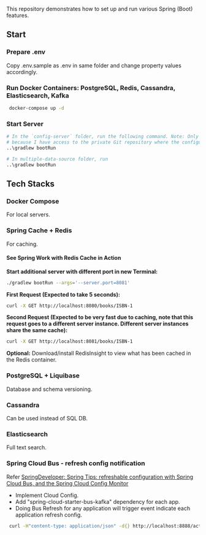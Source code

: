 This repository demonstrates how to set up and run various Spring (Boot) features.

## Start

### Prepare .env
Copy \.env.sample as .env in same folder and change property values accordingly.

### Run Docker Containers: PostgreSQL, Redis, Cassandra, Elasticsearch, Kafka

```bash
 docker-compose up -d
```

### Start Server

```bash
# In the `config-server` folder, run the following command. Note: Only I can run this successfully
# because I have access to the private Git repository where the configurations are stored.
..\gradlew bootRun

# In multiple-data-source folder, run
..\gradlew bootRun
```

## Tech Stacks

### Docker Compose

For local servers.

### Spring Cache + Redis

For caching.

#### See Spring Work with Redis Cache in Action

**Start additional server with different port in new Terminal:**

```bash
./gradlew bootRun --args='--server.port=8081'
```

**First Request (Expected to take 5 seconds):**

```bash
curl -X GET http://localhost:8080/books/ISBN-1
```

**Second Request (Expected to be very fast due to caching, note that this request goes to a different server instance.
Different server instances share the same cache):**

```bash
curl -X GET http://localhost:8081/books/ISBN-1
```

**Optional:** Download/install RedisInsight to view what has been cached in the Redis container.

### PostgreSQL + Liquibase

Database and schema versioning.

### Cassandra

Can be used instead of SQL DB.

### Elasticsearch

Full text search.

### Spring Cloud Bus - refresh config notification

Refer [SpringDeveloper: Spring Tips: refreshable configuration with Spring Cloud Bus, and the Spring Cloud Config Monitor](https://www.youtube.com/watch?v=aC_siBP8rx8)

- Implement Cloud Config.
- Add "spring-cloud-starter-bus-kafka" dependency for each app.
- Doing Bus Refresh for any application will trigger event indicate each application refresh config.

```bash
 curl -H"content-type: application/json" -d{} http://localhost:8888/actuator/busrefresh
```
